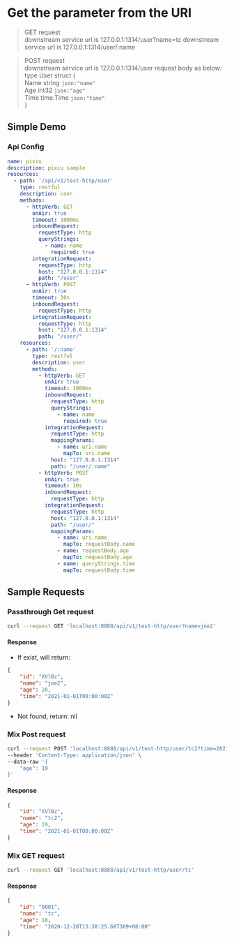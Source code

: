 # Get the parameter from the URI

> GET request \
> downstream service url is 127.0.0.1:1314/user?name=tc
> downstream service url is 127.0.0.1:1314/user/:name

> POST request \
> downstream service url is 127.0.0.1:1314/user
> request body as below: \
> type User struct { \
	Name string    `json:"name"` \
	Age  int32     `json:"age"`\
	Time time.Time `json:"time"`\
}

## Simple Demo

### Api Config

```yaml
name: pixiu
description: pixiu sample
resources:
  - path: '/api/v1/test-http/user'
    type: restful
    description: user
    methods:
      - httpVerb: GET
        onAir: true
        timeout: 1000ms
        inboundRequest:
          requestType: http
          queryStrings:
            - name: name
              required: true
        integrationRequest:
          requestType: http
          host: "127.0.0.1:1314"
          path: "/user"
      - httpVerb: POST
        onAir: true
        timeout: 10s
        inboundRequest:
          requestType: http
        integrationRequest:
          requestType: http
          host: "127.0.0.1:1314"
          path: "/user/"
    resources:
      - path: '/:name'
        type: restful
        description: user
        methods:
          - httpVerb: GET
            onAir: true
            timeout: 1000ms
            inboundRequest:
              requestType: http
              queryStrings:
                - name: name
                  required: true
            integrationRequest:
              requestType: http
              mappingParams:
                - name: uri.name
                  mapTo: uri.name
              host: "127.0.0.1:1314"
              path: "/user/:name"
          - httpVerb: POST
            onAir: true
            timeout: 10s
            inboundRequest:
              requestType: http
            integrationRequest:
              requestType: http
              host: "127.0.0.1:1314"
              path: "/user/"
              mappingParams:
                - name: uri.name
                  mapTo: requestBody.name
                - name: requestBody.age
                  mapTo: requestBody.age
                - name: queryStrings.time
                  mapTo: requestBody.time
```
## Sample Requests
### Passthrough Get request
```bash
curl --request GET 'localhost:8888/api/v1/test-http/user?name=joe2'
```

#### Response

- If exist, will return:

```json
{
    "id": "XVlBz",
    "name": "joe2",
    "age": 20,
    "time": "2021-01-01T00:00:00Z"
}
```

- Not found, return: nil

### Mix Post request
```bash
curl --request POST 'localhost:8888/api/v1/test-http/user/tc2?time=2021-01-01T00:00:00Z' \
--header 'Content-Type: application/json' \
--data-raw '{
    "age": 19
}'
```

#### Response
```json
{
    "id": "XVlBz",
    "name": "tc2",
    "age": 19,
    "time": "2021-01-01T00:00:00Z"
}
```
### Mix GET request
```bash
curl --request GET 'localhost:8888/api/v1/test-http/user/tc'
```

#### Response
```json
{
    "id": "0001",
    "name": "tc",
    "age": 18,
    "time": "2020-12-28T13:38:25.687309+08:00"
}
```


